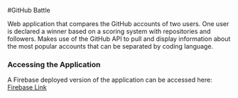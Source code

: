 #GitHub Battle

Web application that compares the GitHub accounts of two users. One user is declared a winner based on a scoring system with repositories and followers. Makes use of the GitHub API to pull and display information about the most popular accounts that can be separated by coding language.

### Accessing the Application

A Firebase deployed version of the application can be accessed here: [Firebase Link](https://github-battle-37e19.firebaseapp.com/)